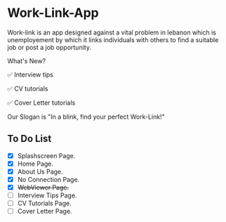 # Work-Link-App
Work-link is an app designed against a vital problem in lebanon which is unemployement by which it links individuals with others to find a suitable job or post a job opportunity.

What's New?

✅ Interview tips

✅ CV tutorials

✅ Cover Letter tutorials

Our Slogan is "In a blink, find your perfect Work-Link!"

## To Do List
- [x] Splashscreen Page.
- [x] Home Page.
- [x] About Us Page.
- [x] No Connection Page.
- [x] ~~WebViewer Page.~~
- [ ] Interview Tips Page.
- [ ] CV Tutorials Page.
- [ ] Cover Letter Page.